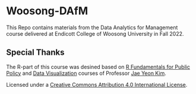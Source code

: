 # Woosong-DAfM

This Repo contains materials from the Data Analytics for Management course delivered at Endicott College of Woosong University in Fall 2022.


## Special Thanks

The R-part of this course was desined based on [R Fundamentals for Public Policy](https://github.com/KDIS-DSPPM/r-fundamentals) and [Data Visualization](https://github.com/KDIS-DSPPM/data-visualization) courses of Professor [Jae Yeon Kim](https://jaeyk.github.io/).   



Licensed under a [Creative Commons Attribution 4.0 International License](https://creativecommons.org/licenses/by/4.0/).
